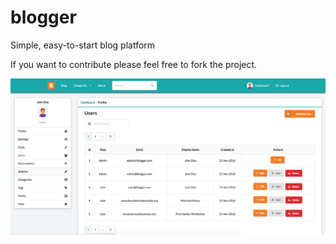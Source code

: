 # blogger
Simple, easy-to-start blog platform

If you want to contribute please feel free to fork the project.

![Alt text](/public/images/screenshot.png?raw=true "Laravel Blogger")
